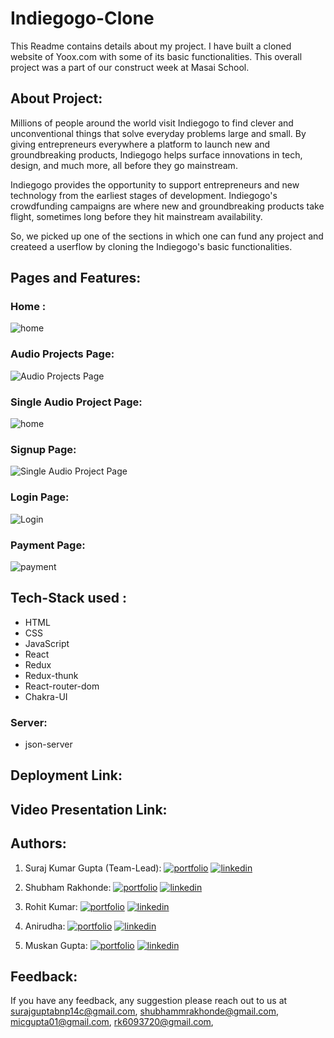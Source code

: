 
# Indiegogo-Clone 
This Readme contains details about my project. I have built a cloned website of Yoox.com with some of its basic functionalities. This overall project was a part of our construct week at Masai School. 

## About Project:

Millions of people around the world visit Indiegogo to find clever and unconventional things that solve everyday problems large and small. By giving entrepreneurs everywhere a platform to launch new and groundbreaking products, Indiegogo helps surface innovations in tech, design, and much more, all before they go mainstream. 

Indiegogo provides the opportunity to support entrepreneurs and new technology from the earliest stages of development. Indiegogo's crowdfunding campaigns are where new and groundbreaking products take flight, sometimes long before they hit mainstream availability. 

So, we picked up one of the sections in which one can fund any project and createed a userflow by cloning the Indiegogo's basic functionalities. 

## Pages and Features: 

### Home : 
![home](https://i.imgur.com/PAJIb2C.png) 

### Audio Projects Page: 
![Audio Projects Page](https://i.imgur.com/U6MVmXV.png) 

### Single Audio Project Page: 
![home](https://i.imgur.com/AUeWQy6.png) 

### Signup Page: 
![Single Audio Project Page](https://i.imgur.com/zMvozsf.png) 

### Login Page: 
![Login](https://i.imgur.com/eEKV9VH.png) 

### Payment Page: 
![payment](https://i.imgur.com/tUP6s1X.png) 

## Tech-Stack used : 
- HTML
- CSS 
- JavaScript 
- React
- Redux 
- Redux-thunk 
- React-router-dom
- Chakra-UI 

### Server: 
- json-server 

## Deployment Link: 


## Video Presentation Link: 


## Authors: 

1. Suraj Kumar Gupta (Team-Lead):
[![portfolio](https://img.shields.io/badge/my_portfolio-000?style=for-the-badge&logo=ko-fi&logoColor=white)](https://github.com/Surajbnp)
[![linkedin](https://img.shields.io/badge/linkedin-0A66C2?style=for-the-badge&logo=linkedin&logoColor=white)](https://www.linkedin.com/in/suraj-kumar-gupta-058191222/) 

2. Shubham Rakhonde:
[![portfolio](https://img.shields.io/badge/my_portfolio-000?style=for-the-badge&logo=ko-fi&logoColor=white)](https://github.com/Shubham0442)
[![linkedin](https://img.shields.io/badge/linkedin-0A66C2?style=for-the-badge&logo=linkedin&logoColor=white)](https://www.linkedin.com/in/shubham-rakhonde-102964166/) 

3. Rohit Kumar: 
[![portfolio](https://img.shields.io/badge/my_portfolio-000?style=for-the-badge&logo=ko-fi&logoColor=white)](https://github.com/rk6093720)
[![linkedin](https://img.shields.io/badge/linkedin-0A66C2?style=for-the-badge&logo=linkedin&logoColor=white)](https://www.linkedin.com/in/rohit-kumar-6b1b421a9/) 

4. Anirudha: 
[![portfolio](https://img.shields.io/badge/my_portfolio-000?style=for-the-badge&logo=ko-fi&logoColor=white)]()
[![linkedin](https://img.shields.io/badge/linkedin-0A66C2?style=for-the-badge&logo=linkedin&logoColor=white)]() 

5. Muskan Gupta: 
[![portfolio](https://img.shields.io/badge/my_portfolio-000?style=for-the-badge&logo=ko-fi&logoColor=white)](https://github.com/mayra111)
[![linkedin](https://img.shields.io/badge/linkedin-0A66C2?style=for-the-badge&logo=linkedin&logoColor=white)](https://www.linkedin.com/in/muskan-gupta01/) 

## Feedback: 
If you have any feedback, any suggestion please reach out to us at 
surajguptabnp14c@gmail.com,
shubhammrakhonde@gmail.com, 
micgupta01@gmail.com,
rk6093720@gmail.com,




